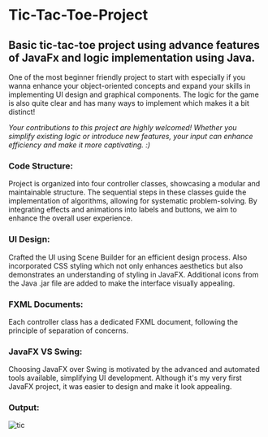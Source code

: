 # Tic-Tac-Toe-Project
## Basic tic-tac-toe project using advance features of JavaFx and logic implementation using Java.
One of the most beginner friendly project to start with especially if you wanna enhance your object-oriented concepts and expand your skills in implementing UI design and graphical components. The logic for the game is also quite clear and has many ways to implement which makes it a bit distinct!

*Your contributions to this project are highly welcomed! Whether you simplify existing logic or introduce new features, your input can enhance efficiency and make it more captivating. :)*

### Code Structure: 
 Project is organized into four controller classes, showcasing a modular and maintainable structure. The sequential steps in these classes guide the implementation of algorithms, allowing for systematic problem-solving. By integrating effects and animations into labels and buttons, we aim to enhance the overall user experience.

### UI Design:
Crafted the UI using Scene Builder for an efficient design process. Also incorporated CSS styling which not only enhances aesthetics but also demonstrates an understanding of styling in JavaFX. Additional icons from the Java .jar file are added to make the interface visually appealing.
### FXML Documents:
Each controller class has a dedicated FXML document, following the principle of separation of concerns.
### JavaFX VS Swing:
Choosing JavaFX over Swing is motivated by the advanced and automated tools available, simplifying UI development. Although it's my very first JavaFX project, it was easier to design and make it look appealing.

### Output:
![tic](https://github.com/sarwataijaz/Tic-Tac-Toe-Project/assets/124436066/497d1eba-54c6-4428-84a7-d78e63913924)



